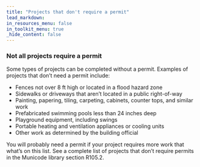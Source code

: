 ```yaml
---
title: "Projects that don't require a permit"
lead_markdown:
in_resources_menu: false
in_toolkit_menu: true
_hide_content: false
---
```



### Not all projects require a permit

Some types of projects can be completed without a permit. Examples of projects that don’t need a permit include:

* Fences not over 8 ft high or located in a flood hazard zone
* Sidewalks or driveways that aren’t located in a public right-of-way
* Painting, papering, tiling, carpeting, cabinets, counter tops, and similar work
* Prefabricated swimming pools less than 24 inches deep
* Playground equipment, including swings
* Portable heating and ventilation appliances or cooling units
* Other work as determined by the building official

You will probably need a permit if your project requires more work that what’s on this list. See a complete list of projects that don’t require permits in the Municode library section R105.2.